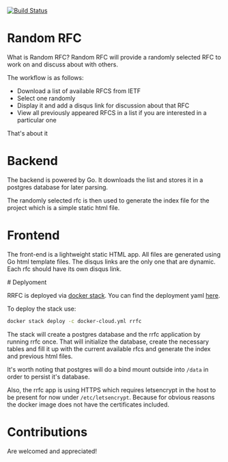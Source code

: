 [![Build Status](https://travis-ci.org/Skarlso/rrfc.svg?branch=master)](https://travis-ci.org/Skarlso/rrfc)

# Random RFC

What is Random RFC? Random RFC will provide a randomly selected RFC to work on and discuss about with others.

The workflow is as follows:

* Download a list of available RFCS from IETF
* Select one randomly
* Display it and add a disqus link for discussion about that RFC
* View all previously appeared RFCS in a list if you are interested in a particular one

That's about it

# Backend

The backend is powered by Go. It downloads the list and stores it in a postgres database for later parsing.

The randomly selected rfc is then used to generate the index file for the project which is a simple static html file.

# Frontend

The front-end is a lightweight static HTML app. All files are generated using Go html template files. The disqus links are the only one that are dynamic. Each rfc should have its own disqus link.

# Deplyoment

RRFC is deployed via [docker stack](https://docs.docker.com/get-started/part5/). You can find the deployment yaml [here](docker-cloud.yml).

To deploy the stack use:

```bash
docker stack deploy -c docker-cloud.yml rrfc
```

The stack will create a postgres database and the rrfc application by running rrfc once. That will initialize the database, create the necessary tables and fill it up with the current available rfcs and generate the index and previous html files.

It's worth noting that postgres will do a bind mount outside into `/data` in order to persist it's database.

Also, the rrfc app is using HTTPS which requires letsencrypt in the host to be present for now under `/etc/letsencrypt`. Because for obvious reasons the docker image does not have the certificates included.

# Contributions

Are welcomed and appreciated!
